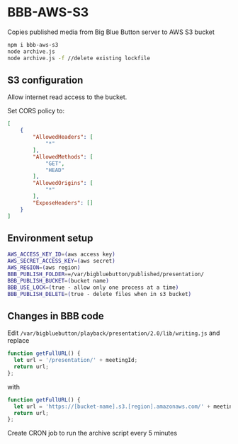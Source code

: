 # BBB-AWS-S3

Copies published media from Big Blue Button server to AWS S3 bucket

```bash
npm i bbb-aws-s3
node archive.js
node archive.js -f //delete existing lockfile
```

## S3 configuration
Allow internet read access to the bucket.

Set CORS policy to:
```json
[
    {
        "AllowedHeaders": [
            "*"
        ],
        "AllowedMethods": [
            "GET",
            "HEAD"
        ],
        "AllowedOrigins": [
            "*"
        ],
        "ExposeHeaders": []
    }
]
```

## Environment setup
```bash
AWS_ACCESS_KEY_ID=(aws access key)
AWS_SECRET_ACCESS_KEY=(aws secret)
AWS_REGION=(aws region)
BBB_PUBLISH_FOLDER==/var/bigbluebutton/published/presentation/
BBB_PUBLISH_BUCKET=(bucket name)
BBB_USE_LOCK=(true - allow only one process at a time)
BBB_PUBLISH_DELETE=(true - delete files when in s3 bucket)
```

## Changes in BBB code

Edit `/var/bigbluebutton/playback/presentation/2.0/lib/writing.js` and replace
```js
function getFullURL() {
  let url = '/presentation/' + meetingId;
  return url;
};
```
with
```js
function getFullURL() {
  let url = 'https://[bucket-name].s3.[region].amazonaws.com/' + meetingId;
  return url;
};
```

Create CRON job to run the archive script every 5 minutes